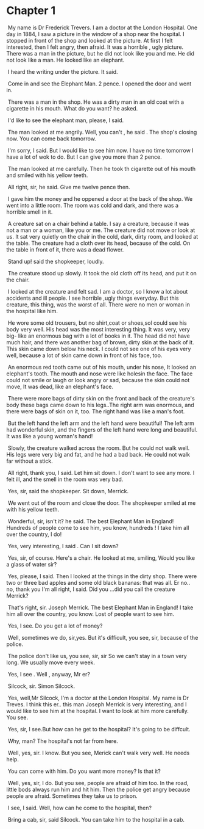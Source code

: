 # Chapter 1

​	My name is  Dr Frederick Trevers. I am a doctor at the London Hospital. One day in 1884, I saw a picture in the window of a shop near the hospital. I stopped in front of the shop and looked at the picture. At first I felt interested, then I felt angry, then afraid. It was a horrible , ugly picture. There was a man in the picture, but he did not look like you and me. He did not look like a man. He looked like an elephant.

​	I heard the writing under the picture. It said.

​	Come in and see the Elephant Man. 2 pence. I opened the door and went in.

​	There was a man in the shop. He was a dirty man in an old coat with a cigarette in his mouth. What do you want? he asked.

​	I'd like to see the elephant man, please, I said.

​	The man looked at me angrily. Well, you can't , he said . The shop's closing now. You can come back tomorrow.

​	I'm sorry, I said. But I would like to see him now. I have no time tomorrow I have a lot of  wok to do. But I can give you more than 2 pence.

​	The man looked at me carefully. Then he took th cigarette out of his mouth and smiled with his yellow teeth.

​	All right, sir, he said. Give me twelve pence then.

​	I gave him the money and he oppened a door at the back of the shop. We went into a little room. The room was cold and dark, and there was a horrible smell in it.

​	A creature sat on a chair behind a table. I say a creature, because it was not a man or a woman, like you or me. The creature did not move or look at us. It sat very quietly on the chair in the cold, dark, dirty room, and looked at the table. The creature had a cloth over its head, because of the cold. On the table in front of it, there was a dead flower.

​	Stand up! said the shopkeeper, loudly.

​	The creature stood up slowly. It took the old cloth off its head, and put it on the chair.

​	I looked at the creature and felt sad. I am a doctor, so I know a lot about accidents and ill people. I see horrible ,ugly things everyday. But this creature, this thing, was the worst of all. There were no men or woman in the hospital like him.

​	He wore some old trousers, but no shirt,coat or shoes,sol could see his body very well. His head was the most interesting thing. It was very, very big- like an enormous bag with a lot of books in it. The head did not have much hair, and there was another bag of brown, dirty skin at the back of it. This skin came down below his neck. I could not see one of his eyes very well, because a lot of skin came down in front of his face, too.

​	An enormous red tooth came out of his mouth, under his nose, It looked an elephant's tooth. The mouth and nose were like holesin the face. The face could not smile or laugh or look angry or sad, because the skin could not move, It was dead, like an elephant's face.

​	There were more bags of dirty skin on the front and back of the creature's body these bags came down to his legs..The right arm was enormous, and there were bags of skin on it, too. The right hand was like a man's foot.

​	But the left hand the left arm and the left hand were beautiful! The left arm had wonderful skin, and the fingers of the left hand were long and beautiful. It was like a young woman's hand!

​	Slowly, the creature walked across the room. But he could not walk well. His legs were very big and fat, and he had a bad back. He could not walk far without a stick.

​	All right, thank you, I said. Let him sit down. I don't want to see any more. I felt ill, and the smell in the room was very bad.

​	Yes, sir, said the shopkeeper. Sit down, Merrick.

​	We went out of the room and close the door. The shopkeeper smiled at me with his yellow teeth.

​	Wonderful, sir, isn't it? he said. The best Elephant Man in England! Hundreds of people come to see him, you know, hundreds ! I take him all over the country, I do!

​	Yes, very interesting, I said . Can I sit down?

​	Yes, sir, of course. Here's a chair. He looked at me, smiling, Would you like a glass of water sir?

​	 Yes, please, I said. Then I looked at the things in the dirty shop. There were two or three bad apples and some old black bananas: that was all. Er no.. no, thank you I'm all right, I said. Did you …did you call the creature Merrick?

​	That's right, sir. Joseph Merrick. The best Elephant Man in England! I take him all over the country, you know. Lost of people want to see him.

​	Yes, I see. Do you get a lot of money?

​	Well, sometimes we do, sir,yes. But it's difficult, you see, sir, because of the police.

​	The police don't like us, you see, sir, sir So we can't stay in a town very long. We usually move every week.

​	Yes, I see . Well , anyway, Mr er?

​	Silcock, sir. Simon Silcock.

​	Yes, well,Mr Silcock, I'm a doctor at the London Hospital. My name is Dr Treves. I think this  er.. this  man Joseph Merrick is very interesting, and I would like to see him at the hospital. I want to look at him more carefully. You see.

​	Yes, sir, I see.But how can he get to the hospital? It's going to be diffcult.

​	Why, man? The hospital's  not far from here.

​	Well, yes, sir. I know. But you see, Merick can't walk very well. He needs help.

​	You can come with him. Do you want more money? Is that it?

​	Well, yes, sir, I do. But you see, people are afraid of him too. In the road, little bods always run him and hit him. Then the police get angry because people are afraid. Sometimes they take us to prison.

​	I see, I said. Well, how can he come to the hospital, then?

​	Bring a cab, sir, said Silcock. You can take him to the hospital in a cab.